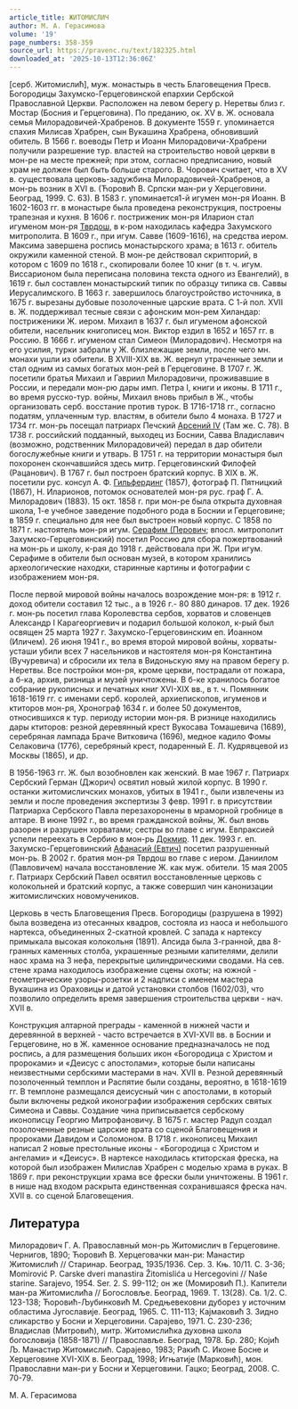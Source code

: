 ```yaml
---
article_title: ЖИТОМИСЛИЧ
author: М. А. Герасимова
volume: '19'
page_numbers: 358-359
source_url: https://pravenc.ru/text/182325.html
downloaded_at: '2025-10-13T12:36:06Z'
---
```


[серб. Житомислић], муж. монастырь в честь Благовещения Пресв. Богородицы Захумско-Герцеговинской епархии Сербской Православной Церкви. Расположен на левом берегу р. Неретвы близ г. Мостар (Босния и Герцеговина). По преданию, ок. XV в. Ж. основала семья Милорадовичей-Храбренов. В документе 1559 г. упоминается спахия Милисав Храбрен, сын Вукашина Храбрена, обновивший обитель. В 1566 г. воеводы Петр и Иоанн Милорадовичи-Храбрени получили разрешение тур. властей на строительство новой церкви в мон-ре на месте прежней; при этом, согласно предписанию, новый храм не должен был быть больше старого. В. Чорович считает, что в XV в. существовала церковь-задужбина Милорадовичей-Храбренов, а мон-рь возник в XVI в. (Ћоровић В. Српски ман-ри у Херцеговини. Београд, 1999. С. 63). В 1583 г. упоминается1-й игумен мон-ря Иоанн. В 1602-1603 гг. в монастыре была проведена реконструкция, построены трапезная и кухня. В 1606 г. постриженик мон-ря Иларион стал игуменом мон-ря [Тврдош](https://pravenc.ru/text/Тврдош.html), в к-ром находилась кафедра Захумского митрополита. В 1609 г., при игум. Савве (1609-1616), на средства иером. Максима завершена роспись монастырского храма; в 1613 г. обитель окружили каменной стеной. В мон-ре действовал скрипторий, в котором с 1609 по 1618 г., скопировали более 10 книг (в т. ч. игум. Виссарионом была переписана половина текста одного из Евангелий), в 1619 г. был составлен монастырский типик по образцу типика св. Саввы Иерусалимского. В 1663 г. завершилось благоустройство источника, в 1675 г. вырезаны дубовые позолоченные царские врата. С 1-й пол. XVII в. Ж. поддерживал тесные связи с афонским мон-рем Хиландар: постриженики Ж. иером. Михаил в 1637 г. был игуменом афонской обители, насельник книгописец мон. Виктор ездил в 1652 и 1657 гг. в Россию. В 1666 г. игуменом стал Симеон (Милорадович). Несмотря на его усилия, турки забрали у Ж. близлежащие земли, после чего мн. монахи ушли из обители. В XVIII-XIX вв. Ж. вернул утраченные земли и стал одним из самых богатых мон-рей в Герцеговине. В 1707 г. Ж. посетили братья Михаил и Гавриил Милорадовичи, проживавшие в России, и передали мон-рю дары имп. Петра I, книги и иконы. В 1711 г., во время русско-тур. войны, Михаил вновь прибыл в Ж., чтобы организовать серб. восстание против турок. В 1716-1718 гг., согласно податям, уплаченным тур. властям, в обители было 4 монаха. В 1727 и 1734 гг. мон-рь посещал патриарх Печский [Арсений IV](<https://pravenc.ru/text/Арсений IV.html>) (Там же. С. 78). В 1738 г. российский подданный, выходец из Боснии, Савва Владиславич (возможно, родственник Милорадовичей) передал в дар обители богослужебные книги и утварь. В 1751 г. на территории монастыря был похоронен скончавшийся здесь митр. Герцеговинский Филофей (Рацанович). В 1767 г. был построен братский корпус. В XIX в. Ж. посетили рус. консул А. Ф. [Гильфердинг](https://pravenc.ru/text/Гильфердинг.html) (1857), фотограф П. Пятницкий (1867), Н. Иларионов, потомок основателей мон-ря рус. граф Г. А. Милорадович (1883). 15 окт. 1858 г. при мон-ре была открыта духовная школа, 1-е учебное заведение подобного рода в Боснии и Герцеговине; в 1859 г. специально для нее был выстроен новый корпус. С 1858 по 1871 г. настоятель мон-ря игум. [Серафим (Перович](<https://pravenc.ru/text/Серафим (Перович.html>); впосл. митрополит Захумско-Герцеговинский) посетил Россию для сбора пожертвований на мон-рь и школу, к-рая до 1918 г. действовала при Ж. При игум. Серафиме в обители был основан музей, в котором хранились археологические находки, старинные картины и фотографии с изображением мон-ря.

После первой мировой войны началось возрождение мон-ря: в 1912 г. доход обители составил 12 тыс., а в 1926 г.- 80 880 динаров. 17 дек. 1926 г. мон-рь посетил глава Королевства сербов, хорватов и словенцев Александр I Карагеоргиевич и подарил большой колокол, к-рый был освящен 25 марта 1927 г. Захумско-Герцеговинским еп. Иоанном (Иличем). 26 июня 1941 г., во время второй мировой войны, хорваты-усташи убили всех 7 насельников и настоятеля мон-ря Константина (Вучуревича) и сбросили их тела в Видоньскую яму на правом берегу р. Неретвы. Все постройки мон-ря, кроме церкви, пострадали от пожара, а б-ка, архив, ризница и музей уничтожены. В б-ке хранилось богатое собрание рукописных и печатных книг XVI-XIX вв., в т. ч. Помянник 1618-1619 гг. с именами серб. королей, архиепископов, игуменов и ктиторов мон-ря, Хронограф 1634 г. и более 50 документов, относившихся к тур. периоду истории мон-ря. В ризнице находились дары ктиторов: резной деревянный крест Вукосава Томашевича (1689), серебряная лампада Браче Витковича (1696), медное кадило Фомы Селаковича (1776), серебряный крест, подаренный Е. Л. Кудрявцевой из Москвы (1865), и др.

В 1956-1963 гг. Ж. был возобновлен как женский. В мае 1967 г. Патриарх Сербский Герман (Джорич) освятил новый жилой корпус. В 1990 г. останки житомисличских монахов, убитых в 1941 г., были извлечены из земли и после проведения экспертизы 3 февр. 1991 г. в присутствии Патриарха Сербского Павла перезахоронены в мраморной гробнице в алтаре. В июне 1992 г., во время гражданской войны, Ж. был вновь разорен и разрушен хорватами; сестры во главе с игум. Евпраксией успели переехать в Сербию в мон-рь [Докмир](https://pravenc.ru/text/Докмир.html). 11 дек. 1993 г. еп. Захумско-Герцеговинский [Афанасий (Евтич)](<https://pravenc.ru/text/Афанасий (Евтич).html>) посетил разрушенный мон-рь. В 2002 г. братия мон-ря Тврдош во главе с иером. Даниилом (Павловичем) начала восстановление Ж. как муж. обители. 15 мая 2005 г. Патриарх Сербский Павел освятил восстановленные церковь с колокольней и братский корпус, а также совершил чин канонизации житомисличских новомучеников.

Церковь в честь Благовещения Пресв. Богородицы (разрушена в 1992) была возведена из отесанных квадров, состояла из наоса и небольшого нартекса, объединенных 2-скатной кровлей. С запада к нартексу примыкала высокая колокольня (1891). Апсида была 3-гранной, два 8-гранных каменных столба, украшенные резными капителями, делили наос храма на 3 нефа, перекрытые цилиндрическими сводами. На сев. стене храма находилось изображение сцены охоты; на южной - геометрические узоры-розетки и 2 надписи с именем мастера Вукашина из Ораховицы и датой установки столбов (1602/03), что позволило определить время завершения строительства церкви - нач. XVII в.

Конструкция алтарной преграды - каменной в нижней части и деревянной в верхней - часто встречается в XVI-XVII вв. в Боснии и Герцеговине, но в Ж. каменное основание предназначалось не под роспись, а для размещения больших икон «Богородица с Христом и пророками» и «Деисус с апостолами», которые были написаны неизвестными сербскими мастерами в нач. XVII в. Резной деревянный позолоченный темплон и Распятие были созданы, вероятно, в 1618-1619 гг. В темплоне размещался деисусный чин с апостолами, в который были включены редкой иконографии изображения сербских святых Симеона и Саввы. Создание чина приписывается сербскому иконописцу Георгию Митрофановичу. В 1675 г. мастер Радул создал позолоченные резные царские врата со сценой Благовещения и пророками Давидом и Соломоном. В 1718 г. иконописец Михаил написал 2 новые престольные иконы - «Богородица с Христом и ангелами» и «Деисус». В нартексе находилась ктиторская фреска, на которой был изображен Милислав Храбрен с моделью храма в руках. В 1869 г. при реконструкции храма все фрески были уничтожены. В 1961 г. в нише над входом раскрыта единственная сохранившаяся фреска нач. XVII в. со сценой Благовещения.

## Литература

Милорадович Г. А. Православный мон-рь Житомислич в Герцеговине. Чернигов, 1890; Ћоровић В. Херцеговачки ман-ри: Манастир Житомислић // Старинар. Београд, 1935/1936. Сер. 3. Књ. 10/11. C. 3-36; Momirović P. Carske dveri manastira Žitomislića u Hercegovini // Naše starine. Sarajevo, 1954. Ser. 2. S. 99-112; он же (Момировић П.). Капители ман-ра Житомислића // Богословље. Београд, 1969. Т. 13(28). Св. 1/2. С. 123-138; Ћоровић-Љубинковић М. Средњевековни дуборез у источним областима Jугославиjе. Београд, 1965. С. 111-113; Каjмаковић З. Зидно сликарство у Босни и Херцеговини. Сараjево, 1971. С. 230-236; Владислав (Митровић), митр. Житомислићка духовна школа богословиjа (1858-1871) // Православље. Београд, 1978. Бр. 280; Коjић Љ. Манастир Житомислић. Сараjево, 1983; Ракић С. Иконе Босне и Херцеговине XVI-XIX в. Београд, 1998; Игњатиjе (Марковић), мон. Православни ман-ри у Босни и Херцеговини. Гацко; Београд, 2008. С. 70-79.

М. А. Герасимова
